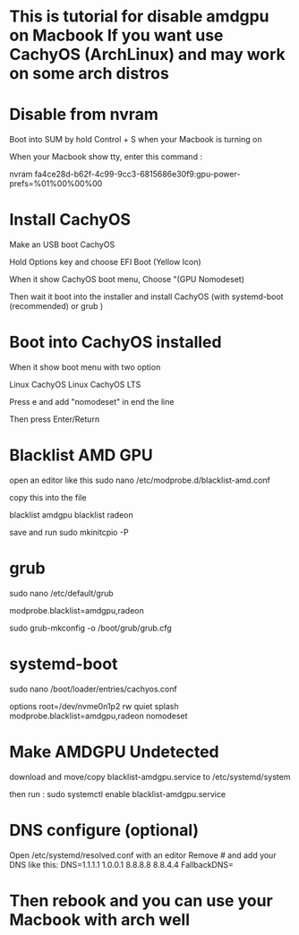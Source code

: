 # This is tutorial for disable amdgpu on Macbook If you want use CachyOS (ArchLinux) and may work on some arch distros

# Disable from nvram

Boot into SUM by hold Control + S when your Macbook is turning on

When your Macbook show tty, enter this command :

nvram fa4ce28d-b62f-4c99-9cc3-6815686e30f9:gpu-power-prefs=%01%00%00%00 

# Install CachyOS

Make an USB boot CachyOS

Hold Options key and choose EFI Boot (Yellow Icon)

When it show CachyOS boot menu, Choose "(GPU Nomodeset)

Then wait it boot into the installer and install CachyOS (with systemd-boot (recommended) or grub )

# Boot into CachyOS installed

When it show boot menu with two option

Linux CachyOS
Linux CachyOS LTS

Press e and add "nomodeset" in end the line

Then press Enter/Return

# Blacklist AMD GPU
open an editor like this
sudo nano /etc/modprobe.d/blacklist-amd.conf

copy this into the file

blacklist amdgpu
blacklist radeon

save and run
sudo mkinitcpio -P

# grub
sudo nano /etc/default/grub

modprobe.blacklist=amdgpu,radeon

sudo grub-mkconfig -o /boot/grub/grub.cfg

# systemd-boot
sudo nano /boot/loader/entries/cachyos.conf

options root=/dev/nvme0n1p2 rw quiet splash modprobe.blacklist=amdgpu,radeon nomodeset

# Make AMDGPU Undetected
download and move/copy blacklist-amdgpu.service to /etc/systemd/system

then run : sudo systemctl enable blacklist-amdgpu.service

# DNS configure (optional)
Open /etc/systemd/resolved.conf with an editor
Remove # and add your DNS like this:
DNS=1.1.1.1 1.0.0.1 8.8.8.8 8.8.4.4
FallbackDNS=

# Then rebook and you can use your Macbook with arch well
